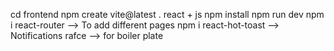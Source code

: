 cd frontend
npm create vite@latest .
react + js
npm install
npm run dev
npm i react-router --> To add different pages
npm i react-hot-toast --> Notifications
rafce --> for boiler plate
